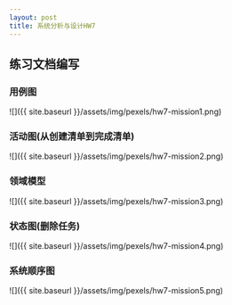 ```yaml
---
layout: post
title: 系统分析与设计HW7
---
```


## 练习文档编写

### 用例图

![]({{ site.baseurl }}/assets/img/pexels/hw7-mission1.png)

### 活动图(从创建清单到完成清单)

![]({{ site.baseurl }}/assets/img/pexels/hw7-mission2.png)

### 领域模型

![]({{ site.baseurl }}/assets/img/pexels/hw7-mission3.png)

### 状态图(删除任务)

![]({{ site.baseurl }}/assets/img/pexels/hw7-mission4.png)

### 系统顺序图

![]({{ site.baseurl }}/assets/img/pexels/hw7-mission5.png)